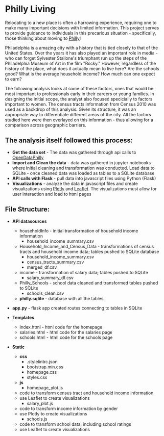 # Philly Living

Relocating to a new place is often a harrowing experience, requiring one to make many important decisions with limited information. This project serves to provide guidance to individuals in this precarious situation - specifically, those thinking about moving to [Philly](https://www.phila.gov/)!

Philadelphia is a amazing city with a history that is tied closely to that of the United States. Over the years it has also played an important role in media - who can forget Sylvester Stallone's triumphant run up the steps of the Philadelphia Museum of Art in the film "Rocky." However, regardless of the history of the place, what does it actually mean to live here? Are the schools good? What is the average household income? How much can one expect to earn?

The following analysis looks at some of these factors, ones that would be most important to professionals early in their careers or young families. In designing the initial scope, the analyst also focused specicially to factors important to women. The census tracts information from Census 2010 was used as a backdrop of this analysis. Given its structure, it was an appropriate way to differentiate different areas of the city. All the factors studied here were then overlayed on this information - thus allowing for a comparison across geographic barriers. 

## The analysis itself followed this process: ##
   * **Get the data set** - The data was gathered through api calls to [OpenDataPhilly](https://www.opendataphilly.org/dataset)
   * **Import and Clean the data** - data was gathered in jupyter notebooks where initial cleaning and transformation was conducted. Load data to SQLite - once cleaned data was loaded as tables to a SQLite database
   * **API calls with Flask** - pull data into javascript files using Python (Flask)
   * **Visualizations** - analyze the data in javascript files and create visualizations using [Plotly](https://plotly.com/) and [Leaflet](https://leafletjs.com/). The visualizations must allow for user interaction and load to html pages

## File Structure: ##
   * **API datasources**
       * householdInfo - initial transformation of household income information
           * household_income_summary.csv
       * Household_Income_and_Census_Data - transformations of census tracts and household income data; tables pushed to SQLite database
           * household_income_summary.csv
           * census_tracts_summary.csv
           * merged_df.csv
       * income - transformation of salary data; tables pushed to SQLite
           * salary_summary_df.csv
       * Philly_Schools - school data cleaned and transformed tables pushed to SQLite
           * schools_clean.csv
       * **philly.sqlite** - database with all the tables

   * **app.py** - flask app created routes connecting to tables in SQLite

   * **Templates**
       * index.html - html code for the homepage
       * salaries.html - html code for the salaries page
       * schools.html - html code for the schools page

   * **Static**
       * **css**
           * .stylelintrc.json
           * bootstrap.min.css
           * homepage.css
           * styles.css
       * **js**
           * homepage_plot.js
		* code to transform census tract and household income information
		* use Leaflet to create visualizations
           * salary_plot.js
		* code to transform income information by gender
		* use Plotly to create visualizations
           * schools.js
		* code to transform school data, including school ratings
		* use Leaflet to create visualizations






